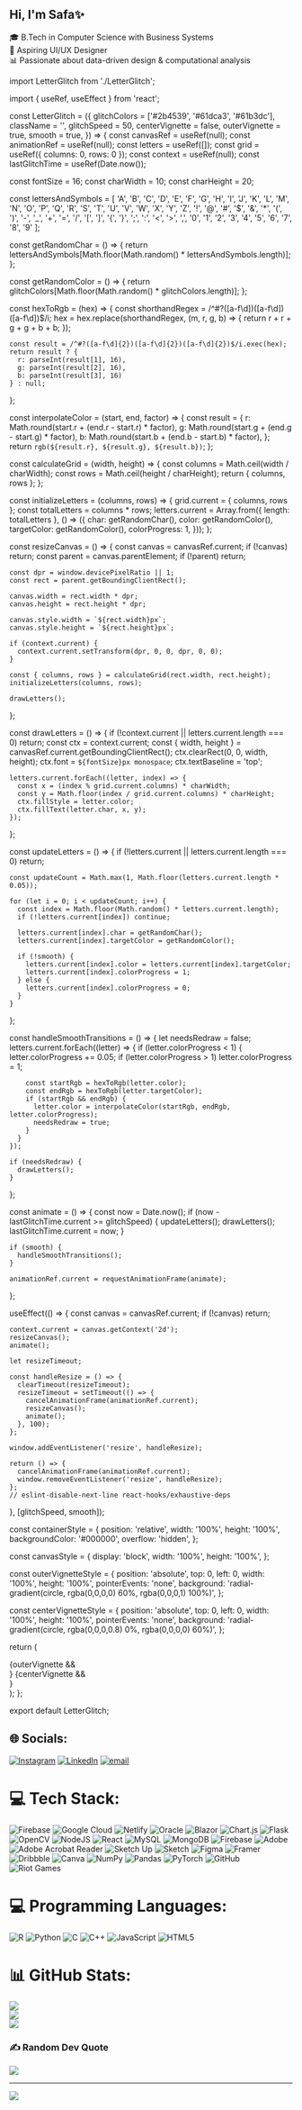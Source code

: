 ## Hi, I'm Safa✨

🎓 B.Tech in Computer Science with Business Systems<br/>
🎨 Aspiring UI/UX Designer<br/>
📊 Passionate about data-driven design & computational analysis<br/>

import LetterGlitch from './LetterGlitch';
  
<LetterGlitch
  glitchSpeed={50}
  centerVignette={true}
  outerVignette={false}
  smooth={true}
/>
import { useRef, useEffect } from 'react';

const LetterGlitch = ({
  glitchColors = ['#2b4539', '#61dca3', '#61b3dc'],
  className = '',
  glitchSpeed = 50,
  centerVignette = false,
  outerVignette = true,
  smooth = true,
}) => {
  const canvasRef = useRef(null);
  const animationRef = useRef(null);
  const letters = useRef([]);
  const grid = useRef({ columns: 0, rows: 0 });
  const context = useRef(null);
  const lastGlitchTime = useRef(Date.now());

  const fontSize = 16;
  const charWidth = 10;
  const charHeight = 20;

  const lettersAndSymbols = [
    'A', 'B', 'C', 'D', 'E', 'F', 'G', 'H', 'I', 'J', 'K', 'L', 'M',
    'N', 'O', 'P', 'Q', 'R', 'S', 'T', 'U', 'V', 'W', 'X', 'Y', 'Z',
    '!', '@', '#', '$', '&', '*', '(', ')', '-', '_', '+', '=', '/',
    '[', ']', '{', '}', ';', ':', '<', '>', ',', '0', '1', '2', '3',
    '4', '5', '6', '7', '8', '9'
  ];

  const getRandomChar = () => {
    return lettersAndSymbols[Math.floor(Math.random() * lettersAndSymbols.length)];
  };

  const getRandomColor = () => {
    return glitchColors[Math.floor(Math.random() * glitchColors.length)];
  };

  const hexToRgb = (hex) => {
    const shorthandRegex = /^#?([a-f\d])([a-f\d])([a-f\d])$/i;
    hex = hex.replace(shorthandRegex, (m, r, g, b) => {
      return r + r + g + g + b + b;
    });

    const result = /^#?([a-f\d]{2})([a-f\d]{2})([a-f\d]{2})$/i.exec(hex);
    return result ? {
      r: parseInt(result[1], 16),
      g: parseInt(result[2], 16),
      b: parseInt(result[3], 16)
    } : null;
  };

  const interpolateColor = (start, end, factor) => {
    const result = {
      r: Math.round(start.r + (end.r - start.r) * factor),
      g: Math.round(start.g + (end.g - start.g) * factor),
      b: Math.round(start.b + (end.b - start.b) * factor),
    };
    return `rgb(${result.r}, ${result.g}, ${result.b})`;
  };

  const calculateGrid = (width, height) => {
    const columns = Math.ceil(width / charWidth);
    const rows = Math.ceil(height / charHeight);
    return { columns, rows };
  };

  const initializeLetters = (columns, rows) => {
    grid.current = { columns, rows };
    const totalLetters = columns * rows;
    letters.current = Array.from({ length: totalLetters }, () => ({
      char: getRandomChar(),
      color: getRandomColor(),
      targetColor: getRandomColor(),
      colorProgress: 1,
    }));
  };

  const resizeCanvas = () => {
    const canvas = canvasRef.current;
    if (!canvas) return;
    const parent = canvas.parentElement;
    if (!parent) return;

    const dpr = window.devicePixelRatio || 1;
    const rect = parent.getBoundingClientRect();

    canvas.width = rect.width * dpr;
    canvas.height = rect.height * dpr;

    canvas.style.width = `${rect.width}px`;
    canvas.style.height = `${rect.height}px`;

    if (context.current) {
      context.current.setTransform(dpr, 0, 0, dpr, 0, 0);
    }

    const { columns, rows } = calculateGrid(rect.width, rect.height);
    initializeLetters(columns, rows);

    drawLetters();
  };

  const drawLetters = () => {
    if (!context.current || letters.current.length === 0) return;
    const ctx = context.current;
    const { width, height } = canvasRef.current.getBoundingClientRect();
    ctx.clearRect(0, 0, width, height);
    ctx.font = `${fontSize}px monospace`;
    ctx.textBaseline = 'top';

    letters.current.forEach((letter, index) => {
      const x = (index % grid.current.columns) * charWidth;
      const y = Math.floor(index / grid.current.columns) * charHeight;
      ctx.fillStyle = letter.color;
      ctx.fillText(letter.char, x, y);
    });
  };

  const updateLetters = () => {
    if (!letters.current || letters.current.length === 0) return;

    const updateCount = Math.max(1, Math.floor(letters.current.length * 0.05));

    for (let i = 0; i < updateCount; i++) {
      const index = Math.floor(Math.random() * letters.current.length);
      if (!letters.current[index]) continue;

      letters.current[index].char = getRandomChar();
      letters.current[index].targetColor = getRandomColor();

      if (!smooth) {
        letters.current[index].color = letters.current[index].targetColor;
        letters.current[index].colorProgress = 1;
      } else {
        letters.current[index].colorProgress = 0;
      }
    }
  };

  const handleSmoothTransitions = () => {
    let needsRedraw = false;
    letters.current.forEach((letter) => {
      if (letter.colorProgress < 1) {
        letter.colorProgress += 0.05;
        if (letter.colorProgress > 1) letter.colorProgress = 1;

        const startRgb = hexToRgb(letter.color);
        const endRgb = hexToRgb(letter.targetColor);
        if (startRgb && endRgb) {
          letter.color = interpolateColor(startRgb, endRgb, letter.colorProgress);
          needsRedraw = true;
        }
      }
    });

    if (needsRedraw) {
      drawLetters();
    }
  };

  const animate = () => {
    const now = Date.now();
    if (now - lastGlitchTime.current >= glitchSpeed) {
      updateLetters();
      drawLetters();
      lastGlitchTime.current = now;
    }

    if (smooth) {
      handleSmoothTransitions();
    }

    animationRef.current = requestAnimationFrame(animate);
  };

  useEffect(() => {
    const canvas = canvasRef.current;
    if (!canvas) return;

    context.current = canvas.getContext('2d');
    resizeCanvas();
    animate();

    let resizeTimeout;

    const handleResize = () => {
      clearTimeout(resizeTimeout);
      resizeTimeout = setTimeout(() => {
        cancelAnimationFrame(animationRef.current);
        resizeCanvas();
        animate();
      }, 100);
    };

    window.addEventListener('resize', handleResize);

    return () => {
      cancelAnimationFrame(animationRef.current);
      window.removeEventListener('resize', handleResize);
    };
    // eslint-disable-next-line react-hooks/exhaustive-deps
  }, [glitchSpeed, smooth]);

  const containerStyle = {
    position: 'relative',
    width: '100%',
    height: '100%',
    backgroundColor: '#000000',
    overflow: 'hidden',
  };

  const canvasStyle = {
    display: 'block',
    width: '100%',
    height: '100%',
  };

  const outerVignetteStyle = {
    position: 'absolute',
    top: 0,
    left: 0,
    width: '100%',
    height: '100%',
    pointerEvents: 'none',
    background: 'radial-gradient(circle, rgba(0,0,0,0) 60%, rgba(0,0,0,1) 100%)',
  };

  const centerVignetteStyle = {
    position: 'absolute',
    top: 0,
    left: 0,
    width: '100%',
    height: '100%',
    pointerEvents: 'none',
    background: 'radial-gradient(circle, rgba(0,0,0,0.8) 0%, rgba(0,0,0,0) 60%)',
  };

  return (
    <div style={containerStyle} className={className}>
      <canvas ref={canvasRef} style={canvasStyle} />
      {outerVignette && <div style={outerVignetteStyle}></div>}
      {centerVignette && <div style={centerVignetteStyle}></div>}
    </div>
  );
};

export default LetterGlitch;




## 🌐 Socials:
[![Instagram](https://img.shields.io/badge/Instagram-%23E4405F.svg?logo=Instagram&logoColor=white)](https://instagram.com/itss.safaa) [![LinkedIn](https://img.shields.io/badge/LinkedIn-%230077B5.svg?logo=linkedin&logoColor=white)](https://linkedin.com/in/www.linkedin.com/in/safa-althaf) [![email](https://img.shields.io/badge/Email-D14836?logo=gmail&logoColor=white)](mailto:safalthaf24@gmail.com) 

# 💻 Tech Stack:
![Firebase](https://img.shields.io/badge/firebase-%23039BE5.svg?style=for-the-badge&logo=firebase) ![Google Cloud](https://img.shields.io/badge/GoogleCloud-%234285F4.svg?style=for-the-badge&logo=google-cloud&logoColor=white) ![Netlify](https://img.shields.io/badge/netlify-%23000000.svg?style=for-the-badge&logo=netlify&logoColor=#00C7B7) ![Oracle](https://img.shields.io/badge/Oracle-F80000?style=for-the-badge&logo=oracle&logoColor=white) ![Blazor](https://img.shields.io/badge/blazor-%235C2D91.svg?style=for-the-badge&logo=blazor&logoColor=white) ![Chart.js](https://img.shields.io/badge/chart.js-F5788D.svg?style=for-the-badge&logo=chart.js&logoColor=white) ![Flask](https://img.shields.io/badge/flask-%23000.svg?style=for-the-badge&logo=flask&logoColor=white) ![OpenCV](https://img.shields.io/badge/opencv-%23white.svg?style=for-the-badge&logo=opencv&logoColor=white) ![NodeJS](https://img.shields.io/badge/node.js-6DA55F?style=for-the-badge&logo=node.js&logoColor=white) ![React](https://img.shields.io/badge/react-%2320232a.svg?style=for-the-badge&logo=react&logoColor=%2361DAFB) ![MySQL](https://img.shields.io/badge/mysql-4479A1.svg?style=for-the-badge&logo=mysql&logoColor=white) ![MongoDB](https://img.shields.io/badge/MongoDB-%234ea94b.svg?style=for-the-badge&logo=mongodb&logoColor=white) ![Firebase](https://img.shields.io/badge/firebase-a08021?style=for-the-badge&logo=firebase&logoColor=ffcd34) ![Adobe](https://img.shields.io/badge/adobe-%23FF0000.svg?style=for-the-badge&logo=adobe&logoColor=white) ![Adobe Acrobat Reader](https://img.shields.io/badge/Adobe%20Acrobat%20Reader-EC1C24.svg?style=for-the-badge&logo=Adobe%20Acrobat%20Reader&logoColor=white) ![Sketch Up](https://img.shields.io/badge/SketchUp-005F9E?style=for-the-badge&logo=sketchup&logoColor=white) ![Sketch](https://img.shields.io/badge/Sketch-FFB387?style=for-the-badge&logo=sketch&logoColor=black) ![Figma](https://img.shields.io/badge/figma-%23F24E1E.svg?style=for-the-badge&logo=figma&logoColor=white) ![Framer](https://img.shields.io/badge/Framer-black?style=for-the-badge&logo=framer&logoColor=blue) ![Dribbble](https://img.shields.io/badge/Dribbble-EA4C89?style=for-the-badge&logo=dribbble&logoColor=white) ![Canva](https://img.shields.io/badge/Canva-%2300C4CC.svg?style=for-the-badge&logo=Canva&logoColor=white) ![NumPy](https://img.shields.io/badge/numpy-%23013243.svg?style=for-the-badge&logo=numpy&logoColor=white) ![Pandas](https://img.shields.io/badge/pandas-%23150458.svg?style=for-the-badge&logo=pandas&logoColor=white) ![PyTorch](https://img.shields.io/badge/PyTorch-%23EE4C2C.svg?style=for-the-badge&logo=PyTorch&logoColor=white) ![GitHub](https://img.shields.io/badge/github-%23121011.svg?style=for-the-badge&logo=github&logoColor=white) ![Riot Games](https://img.shields.io/badge/riotgames-D32936.svg?style=for-the-badge&logo=riotgames&logoColor=white)

# 💻 Programming Languages:
![R](https://img.shields.io/badge/r-%23276DC3.svg?style=for-the-badge&logo=r&logoColor=white) ![Python](https://img.shields.io/badge/python-3670A0?style=for-the-badge&logo=python&logoColor=ffdd54) ![C](https://img.shields.io/badge/c-%2300599C.svg?style=for-the-badge&logo=c&logoColor=white) ![C++](https://img.shields.io/badge/c++-%2300599C.svg?style=for-the-badge&logo=c%2B%2B&logoColor=white) ![JavaScript](https://img.shields.io/badge/javascript-%23323330.svg?style=for-the-badge&logo=javascript&logoColor=%23F7DF1E) ![HTML5](https://img.shields.io/badge/html5-%23E34F26.svg?style=for-the-badge&logo=html5&logoColor=white) 


# 📊 GitHub Stats:
![](https://github-readme-stats.vercel.app/api?username=safalthaf&theme=merko&hide_border=true&include_all_commits=false&count_private=false)<br/>
![](https://nirzak-streak-stats.vercel.app/?user=safalthaf&theme=merko&hide_border=true)<br/>
![](https://github-readme-stats.vercel.app/api/top-langs/?username=safalthaf&theme=merko&hide_border=true&include_all_commits=false&count_private=false&layout=compact)

### ✍️ Random Dev Quote
![](https://quotes-github-readme.vercel.app/api?type=horizontal&theme=radical)

---
[![](https://visitcount.itsvg.in/api?id=safalthaf&icon=0&color=0)](https://visitcount.itsvg.in)

<!-- Proudly created with GPRM ( https://gprm.itsvg.in ) -->


